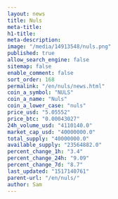 ```yaml
---
layout: news
title: Nuls
meta-title: 
h1-title: 
meta-description: 
image: "/media/14913548/nuls.png"
published: true
allow_search_engine: false
sitemap: false
enable_comment: false
sort_order: 168
permalink: "/en/nuls/news.html"
coin_a_symbol: "NULS"
coin_a_name: "Nuls"
coin_a_lower_case: "nuls"
price_usd: "5.05552"
price_btc: "0.00043027"
24h_volume_usd: "4110140.0"
market_cap_usd: "40000000.0"
total_supply: "40000000.0"
available_supply: "23564882.0"
percent_change_1h: "3.4"
percent_change_24h: "9.09"
percent_change_7d: "8.7"
last_updated: "1517140761"
parent-url: "/en/nuls/"
author: Sam
---
```


